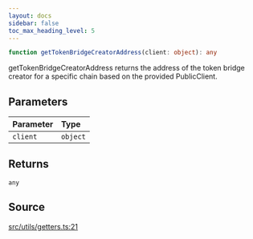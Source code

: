 ```yaml
---
layout: docs
sidebar: false
toc_max_heading_level: 5
---
```


```ts
function getTokenBridgeCreatorAddress(client: object): any
```

getTokenBridgeCreatorAddress returns the address of the token bridge creator
for a specific chain based on the provided PublicClient.

## Parameters

| Parameter | Type |
| :------ | :------ |
| `client` | `object` |

## Returns

`any`

## Source

[src/utils/getters.ts:21](https://github.com/OffchainLabs/arbitrum-orbit-sdk/blob/cfcbd32d6879cf7817a33b24f062a0fd879ea257/src/utils/getters.ts#L21)

